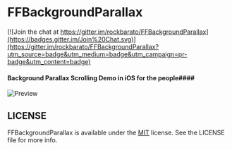 FFBackgroundParallax
====================

[![Join the chat at https://gitter.im/rockbarato/FFBackgroundParallax](https://badges.gitter.im/Join%20Chat.svg)](https://gitter.im/rockbarato/FFBackgroundParallax?utm_source=badge&utm_medium=badge&utm_campaign=pr-badge&utm_content=badge)

#### Background Parallax Scrolling Demo in iOS for the people####

![Preview](https://s3.amazonaws.com/f.cl.ly/items/2t3f2v1L0R1K3K0m012K/BackgroundParallax.gif)



## LICENSE
FFBackgroundParallax is available under the [MIT](http://opensource.org/licenses/MIT) license. See the LICENSE file for more info.
